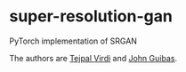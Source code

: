 # super-resolution-gan
PyTorch implementation of SRGAN

The authors are [Tejpal Virdi](http://github.com/tejpalv) and [John Guibas](http://github.com/johnguibas).
